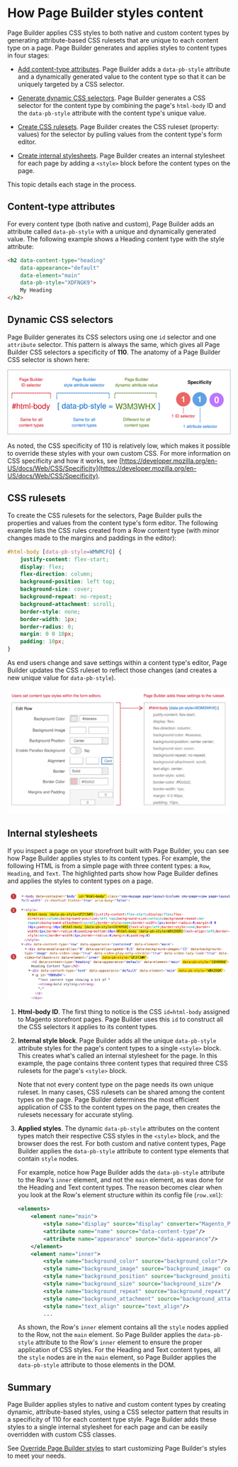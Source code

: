 # How Page Builder styles content

Page Builder applies CSS styles to both native and custom content types by generating attribute-based CSS rulesets that are unique to each content type on a page. Page Builder generates and applies styles to content types in four stages:

-  [Add content-type attributes](#content-type-attributes). Page Builder adds a `data-pb-style` attribute and a dynamically generated value to the content type so that it can be uniquely targeted by a CSS selector.

-  [Generate dynamic CSS selectors](#dynamic-css-selectors). Page Builder generates a CSS selector for the content type by combining the page's `html-body` ID and the `data-pb-style` attribute with the content type's unique value.

-  [Create CSS rulesets](#css-rulesets). Page Builder creates the CSS ruleset (property: values) for the selector by pulling values from the content type's form editor.

-  [Create internal stylesheets](#internal-stylesheets). Page Builder creates an internal stylesheet for each page by adding a `<style>` block before the content types on the page.

This topic details each stage in the process.
## Content-type attributes

For every content type (both native and custom), Page Builder adds an attribute called `data-pb-style` with a unique and dynamically generated value. The following example shows a Heading content type with the style attribute:

```html
<h2 data-content-type="heading"
    data-appearance="default"
    data-element="main"
    data-pb-style="XDFNGK9">
    My Heading
</h2>
```

## Dynamic CSS selectors

Page Builder generates its CSS selectors using one `id` selector and one `attribute` selector. This pattern is always the same, which gives all Page Builder CSS selectors a specificity of **110**. The anatomy of a Page Builder CSS selector is shown here:

![Page Builder style selector](../images/pagebuilder-style-selector.svg)

As noted, the CSS specificity of 110 is relatively low, which makes it possible to override these styles with your own custom CSS. For more information on CSS specificity and how it works, see [https://developer.mozilla.org/en-US/docs/Web/CSS/Specificity](https://developer.mozilla.org/en-US/docs/Web/CSS/Specificity).

## CSS rulesets

To create the CSS rulesets for the selectors, Page Builder pulls the properties and values from the content type's form editor. The following example lists the CSS rules created from a Row content type (with minor changes made to the margins and paddings in the editor):

```css
#html-body [data-pb-style=WMWMCFQ] {
    justify-content: flex-start;
    display: flex;
    flex-direction: column;
    background-position: left top;
    background-size: cover;
    background-repeat: no-repeat;
    background-attachment: scroll;
    border-style: none;
    border-width: 1px;
    border-radius: 0;
    margin: 0 0 10px;
    padding: 10px;
}
```

As end users change and save settings within a content type's editor, Page Builder updates the CSS ruleset to reflect those changes (and creates a new unique value for `data-pb-style`).

![Page Builder content styling](../images/how-pagebuilder-styles-content.svg)

## Internal stylesheets

If you inspect a page on your storefront built with Page Builder, you can see how Page Builder applies styles to its content types. For example, the following HTML is from a simple page with three content types: a `Row`, `Heading`, and `Text`. The highlighted parts show how Page Builder defines and applies the styles to content types on a page.

![Page Builder style selector](../images/pagebuilder-inspect-styling.png)

1. **Html-body ID**. The first thing to notice is the CSS `id=html-body` assigned to Magento storefront pages. Page Builder uses this `id` to construct all the CSS selectors it applies to its content types.

1. **Internal style block**. Page Builder adds all the unique `data-pb-style` attribute styles for the page's content types to a single `<style>` block. This creates what's called an internal stylesheet for the page. In this example, the page contains three content types that required three CSS rulesets for the page's `<style>` block.

    Note that not every content type on the page needs its own unique ruleset. In many cases, CSS rulesets can be shared among the content types on the page. Page Builder determines the most efficient application of CSS to the content types on the page, then creates the rulesets necessary for accurate styling.

1. **Applied styles**. The dynamic `data-pb-style` attributes on the content types match their respective CSS styles in the `<style>` block, and the browser does the rest. For both custom and native content types, Page Builder applies the `data-pb-style` attribute to content type elements that contain `style` nodes.

    For example, notice how Page Builder adds the `data-pb-style` attribute to the Row's `inner` element, and not the `main` element, as was done for the Heading and Text content types. The reason becomes clear when you look at the Row's element structure within its config file (`row.xml`):

    ```xml
    <elements>
        <element name="main">
            <style name="display" source="display" converter="Magento_PageBuilder/js/converter/style/display" preview_converter="Magento_PageBuilder/js/converter/style/preview/display"/>
            <attribute name="name" source="data-content-type"/>
            <attribute name="appearance" source="data-appearance"/>
        </element>
        <element name="inner">
            <style name="background_color" source="background_color"/>
            <style name="background_image" source="background_image" converter="Magento_PageBuilder/js/converter/style/background-image" preview_converter="Magento_PageBuilder/js/converter/style/preview/background-image" persistence_mode="write"/>
            <style name="background_position" source="background_position"/>
            <style name="background_size" source="background_size"/>
            <style name="background_repeat" source="background_repeat"/>
            <style name="background_attachment" source="background_attachment"/>
            <style name="text_align" source="text_align"/>
            ...
    ```

    As shown, the Row's `inner` element contains all the `style` nodes applied to the Row, not the `main` element. So Page Builder applies the `data-pb-style` attribute to the Row's `inner` element to ensure the proper application of CSS styles. For the Heading and Text content types, all the `style` nodes are in the `main` element, so Page Builder applies the `data-pb-style` attribute to those elements in the DOM.

## Summary

Page Builder applies styles to native and custom content types by creating dynamic, attribute-based styles, using a CSS selector pattern that results in a specificity of 110 for each content type style. Page Builder adds these styles to a single internal stylesheet for each page and can be easily overridden with custom CSS classes.

See [Override Page Builder styles](override-pagebuilder-styles.md) to start customizing Page Builder's styles to meet your needs.
